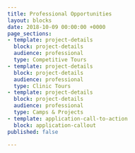 ```yaml
---
title: Professional Opportunities
layout: blocks
date: 2018-10-09 00:00:00 +0000
page_sections:
- template: project-details
  block: project-details
  audience: professional
  type: Competitive Tours
- template: project-details
  block: project-details
  audience: professional
  type: Clinic Tours
- template: project-details
  block: project-details
  audience: professional
  type: Camps & Projects
- template: application-call-to-action
  block: application-callout
published: false

---
```

